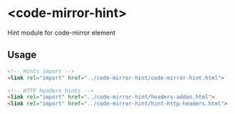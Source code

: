 # \<code-mirror-hint\>

Hint module for code-mirror element

## Usage

```html
<!-- Hints import -->
<link rel="import" href="../code-mirror-hint/code-mirror-hint.html">

<!-- HTTP headers hints -->
<link rel="import" href="../code-mirror-hint/headers-addon.html">
<link rel="import" href="../code-mirror-hint/hint-http-headers.html">
```
